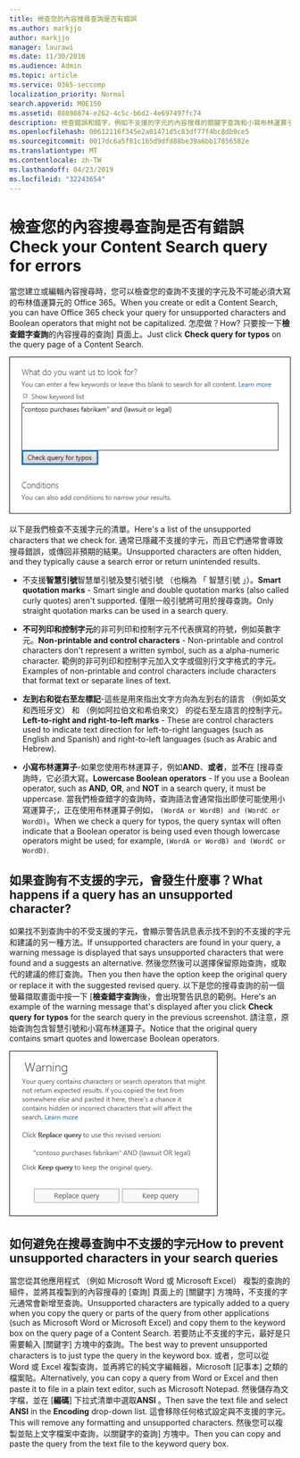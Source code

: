 ```yaml
---
title: 檢查您的內容搜尋查詢是否有錯誤
ms.author: markjjo
author: markjjo
manager: laurawi
ms.date: 11/30/2016
ms.audience: Admin
ms.topic: article
ms.service: O365-seccomp
localization_priority: Normal
search.appverid: MOE150
ms.assetid: 88898874-e262-4c5c-b6d2-4e697497fc74
description: 檢查錯誤和錯字，例如不支援的字元的內容搜尋的關鍵字查詢和小寫布林運算子，才能執行搜尋。 如果我們發現錯誤，則將建議的修訂的查詢。
ms.openlocfilehash: 00612116f345e2a01471d5c83df77f4bc8db9ce5
ms.sourcegitcommit: 0017dc6a5f81c165d9dfd88be39a6bb17856582e
ms.translationtype: MT
ms.contentlocale: zh-TW
ms.lasthandoff: 04/23/2019
ms.locfileid: "32243654"
---
```

# <a name="check-your-content-search-query-for-errors"></a><span data-ttu-id="e06ab-104">檢查您的內容搜尋查詢是否有錯誤</span><span class="sxs-lookup"><span data-stu-id="e06ab-104">Check your Content Search query for errors</span></span>

<span data-ttu-id="e06ab-105">當您建立或編輯內容搜尋時，您可以檢查您的查詢不支援的字元及不可能必須大寫的布林值運算元的 Office 365。</span><span class="sxs-lookup"><span data-stu-id="e06ab-105">When you create or edit a Content Search, you can have Office 365 check your query for unsupported characters and Boolean operators that might not be capitalized.</span></span> <span data-ttu-id="e06ab-106">怎麼做？</span><span class="sxs-lookup"><span data-stu-id="e06ab-106">How?</span></span> <span data-ttu-id="e06ab-107">只要按一下**檢查錯字查詢**的內容搜尋的查詢] 頁面上。</span><span class="sxs-lookup"><span data-stu-id="e06ab-107">Just click **Check query for typos** on the query page of a Content Search.</span></span> 
  
![按一下 「 檢查錯字查詢 」 來檢查您的搜尋查詢不受支援的字元](media/e5314306-cfb2-481d-9b5c-13ce658156e7.png)
  
<span data-ttu-id="e06ab-109">以下是我們檢查不支援字元的清單。</span><span class="sxs-lookup"><span data-stu-id="e06ab-109">Here's a list of the unsupported characters that we check for.</span></span> <span data-ttu-id="e06ab-110">通常已隱藏不支援的字元，而且它們通常會導致搜尋錯誤，或傳回非預期的結果。</span><span class="sxs-lookup"><span data-stu-id="e06ab-110">Unsupported characters are often hidden, and they typically cause a search error or return unintended results.</span></span>
  
- <span data-ttu-id="e06ab-111">不支援**智慧引號**智慧單引號及雙引號引號 （也稱為 「 智慧引號 」）。</span><span class="sxs-lookup"><span data-stu-id="e06ab-111">**Smart quotation marks** - Smart single and double quotation marks (also called curly quotes) aren't supported.</span></span> <span data-ttu-id="e06ab-112">僅限一般引號將可用於搜尋查詢。</span><span class="sxs-lookup"><span data-stu-id="e06ab-112">Only straight quotation marks can be used in a search query.</span></span> 
    
- <span data-ttu-id="e06ab-113">**不可列印和控制字元**的非可列印和控制字元不代表撰寫的符號，例如英數字元。</span><span class="sxs-lookup"><span data-stu-id="e06ab-113">**Non-printable and control characters** - Non-printable and control characters don't represent a written symbol, such as a alpha-numeric character.</span></span> <span data-ttu-id="e06ab-114">範例的非可列印和控制字元加入文字或個別行文字格式的字元。</span><span class="sxs-lookup"><span data-stu-id="e06ab-114">Examples of non-printable and control characters include characters that format text or separate lines of text.</span></span> 
    
- <span data-ttu-id="e06ab-115">**左到右和從右至左標記**-這些是用來指出文字方向為左到右的語言 （例如英文和西班牙文） 和 （例如阿拉伯文和希伯來文） 的從右至左語言的控制字元。</span><span class="sxs-lookup"><span data-stu-id="e06ab-115">**Left-to-right and right-to-left marks** - These are control characters used to indicate text direction for left-to-right languages (such as English and Spanish) and right-to-left languages (such as Arabic and Hebrew).</span></span>
    
- <span data-ttu-id="e06ab-116">**小寫布林運算子**-如果您使用布林運算子，例如**AND**、**或者**，並**不**在 [搜尋查詢時，它必須大寫。</span><span class="sxs-lookup"><span data-stu-id="e06ab-116">**Lowercase Boolean operators** - If you use a Boolean operator, such as **AND**, **OR**, and **NOT** in a search query, it must be uppercase.</span></span> <span data-ttu-id="e06ab-117">當我們檢查錯字的查詢時，查詢語法會通常指出即使可能使用小寫運算子;，正在使用布林運算子例如， `(WordA or WordB) and (WordC or WordD)`。</span><span class="sxs-lookup"><span data-stu-id="e06ab-117">When we check a query for typos, the query syntax will often indicate that a Boolean operator is being used even though lowercase operators might be used; for example,  `(WordA or WordB) and (WordC or WordD)`.</span></span>
    
## <a name="what-happens-if-a-query-has-an-unsupported-character"></a><span data-ttu-id="e06ab-118">如果查詢有不支援的字元，會發生什麼事？</span><span class="sxs-lookup"><span data-stu-id="e06ab-118">What happens if a query has an unsupported character?</span></span>

<span data-ttu-id="e06ab-119">如果找不到查詢中的不受支援的字元，會顯示警告訊息表示找不到的不支援的字元和建議的另一種方法。</span><span class="sxs-lookup"><span data-stu-id="e06ab-119">If unsupported characters are found in your query, a warning message is displayed that says unsupported characters that were found and a suggests an alternative.</span></span> <span data-ttu-id="e06ab-120">然後您然後可以選擇保留原始查詢，或取代的建議的修訂查詢。</span><span class="sxs-lookup"><span data-stu-id="e06ab-120">Then you then have the option keep the original query or replace it with the suggested revised query.</span></span> <span data-ttu-id="e06ab-121">以下是您的搜尋查詢的前一個螢幕擷取畫面中按一下 [**檢查錯字查詢**後，會出現警告訊息的範例。</span><span class="sxs-lookup"><span data-stu-id="e06ab-121">Here's an example of the warning message that's displayed after you click **Check query for typos** for the search query in the previous screenshot.</span></span> <span data-ttu-id="e06ab-122">請注意，原始查詢包含智慧引號和小寫布林運算子。</span><span class="sxs-lookup"><span data-stu-id="e06ab-122">Notice that the original query contains smart quotes and lowercase Boolean operators.</span></span> 
  
![針對您的查詢建議修訂會顯示警告訊息](media/23214b30-8e52-412c-bd80-63fb1b3ed52d.png)
  
## <a name="how-to-prevent-unsupported-characters-in-your-search-queries"></a><span data-ttu-id="e06ab-124">如何避免在搜尋查詢中不支援的字元</span><span class="sxs-lookup"><span data-stu-id="e06ab-124">How to prevent unsupported characters in your search queries</span></span>

<span data-ttu-id="e06ab-125">當您從其他應用程式 （例如 Microsoft Word 或 Microsoft Excel） 複製的查詢的組件，並將其複製到的內容搜尋的 [查詢] 頁面上的 [關鍵字] 方塊時，不支援的字元通常會新增至查詢。</span><span class="sxs-lookup"><span data-stu-id="e06ab-125">Unsupported characters are typically added to a query when you copy the query or parts of the query from other applications (such as Microsoft Word or Microsoft Excel) and copy them to the keyword box on the query page of a Content Search.</span></span> <span data-ttu-id="e06ab-126">若要防止不支援的字元，最好是只需要輸入 [關鍵字] 方塊中的查詢。</span><span class="sxs-lookup"><span data-stu-id="e06ab-126">The best way to prevent unsupported characters is to just type the query in the keyword box.</span></span> <span data-ttu-id="e06ab-127">或者，您可以從 Word 或 Excel 複製查詢，並再將它的純文字編輯器，Microsoft [記事本] 之類的檔案貼。</span><span class="sxs-lookup"><span data-stu-id="e06ab-127">Alternatively, you can copy a query from Word or Excel and then paste it to file in a plain text editor, such as Microsoft Notepad.</span></span> <span data-ttu-id="e06ab-128">然後儲存為文字檔，並在 [**編碼**] 下拉式清單中選取**ANSI** 。</span><span class="sxs-lookup"><span data-stu-id="e06ab-128">Then save the text file and select **ANSI** in the **Encoding** drop-down list.</span></span> <span data-ttu-id="e06ab-129">這會移除任何格式設定與不支援的字元。</span><span class="sxs-lookup"><span data-stu-id="e06ab-129">This will remove any formatting and unsupported characters.</span></span> <span data-ttu-id="e06ab-130">然後您可以複製並貼上文字檔案中查詢，以關鍵字的查詢] 方塊中。</span><span class="sxs-lookup"><span data-stu-id="e06ab-130">Then you can copy and paste the query from the text file to the keyword query box.</span></span> 
